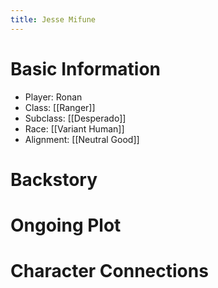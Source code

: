 ```yaml
---
title: Jesse Mifune
---
```

# Basic Information
- Player: Ronan 
- Class: [[Ranger]]
- Subclass: [[Desperado]]
- Race: [[Variant Human]]
- Alignment: [[Neutral Good]]
# Backstory 


# Ongoing Plot


# Character Connections 